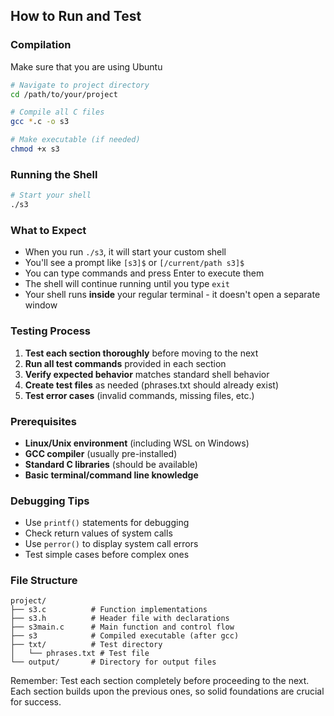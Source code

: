 
## How to Run and Test

### Compilation

Make sure that you are using Ubuntu

```bash
# Navigate to project directory
cd /path/to/your/project

# Compile all C files
gcc *.c -o s3

# Make executable (if needed)
chmod +x s3
```

### Running the Shell
```bash
# Start your shell
./s3
```

### What to Expect
- When you run `./s3`, it will start your custom shell
- You'll see a prompt like `[s3]$` or `[/current/path s3]$`
- You can type commands and press Enter to execute them
- The shell will continue running until you type `exit`
- Your shell runs **inside** your regular terminal - it doesn't open a separate window

### Testing Process
1. **Test each section thoroughly** before moving to the next
2. **Run all test commands** provided in each section
3. **Verify expected behavior** matches standard shell behavior
4. **Create test files** as needed (phrases.txt should already exist)
5. **Test error cases** (invalid commands, missing files, etc.)

### Prerequisites
- **Linux/Unix environment** (including WSL on Windows)
- **GCC compiler** (usually pre-installed)
- **Standard C libraries** (should be available)
- **Basic terminal/command line knowledge**

### Debugging Tips
- Use `printf()` statements for debugging
- Check return values of system calls
- Use `perror()` to display system call errors
- Test simple cases before complex ones

### File Structure
```
project/
├── s3.c          # Function implementations
├── s3.h          # Header file with declarations
├── s3main.c      # Main function and control flow
├── s3            # Compiled executable (after gcc)
├── txt/          # Test directory
│   └── phrases.txt # Test file
└── output/       # Directory for output files
```

Remember: Test each section completely before proceeding to the next. Each section builds upon the previous ones, so solid foundations are crucial for success.

